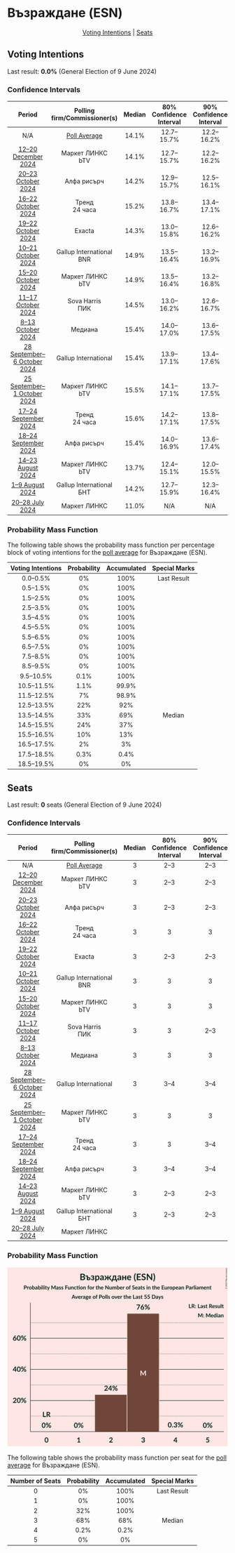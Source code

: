 # Възраждане (ESN)

<p align="center"><a href="#voting-intentions">Voting Intentions</a> | <a href="#seats">Seats</a></p>

## Voting Intentions

Last result: **0.0%** (General Election of 9 June 2024)

### Confidence Intervals

| Period     | Polling firm/Commissioner(s) | Median | 80% Confidence Interval | 90% Confidence Interval | 95% Confidence Interval | 99% Confidence Interval |
|:----------:|:----------------:|:-----------:|:-----------------------:|:-----------------------:|:-----------------------:|:-----------------------:|
| N/A | [Poll Average](average.html) | 14.1% | 12.7–15.7% | 12.2–16.2% | 11.9–16.6% | 11.2–17.4% |
| [12–20 December 2024](2024-12-20-МаркетЛИНКС.html) | Маркет ЛИНКС <br> bTV | 14.1% | 12.7–15.7% | 12.2–16.2% | 11.9–16.6% | 11.2–17.4% |
| [20–23 October 2024](2024-10-23-Алфарисърч.html) | Алфа рисърч | 14.2% | 12.9–15.7% | 12.5–16.1% | 12.2–16.5% | 11.6–17.3% |
| [16–22 October 2024](2024-10-22-Тренд.html) | Тренд <br> 24 часа | 15.2% | 13.8–16.7% | 13.4–17.1% | 13.1–17.5% | 12.4–18.3% |
| [19–22 October 2024](2024-10-22-Exacta.html) | Exacta | 14.3% | 13.0–15.8% | 12.6–16.2% | 12.3–16.5% | 11.7–17.3% |
| [10–21 October 2024](2024-10-21-GallupInternational.html) | Gallup International <br> BNR | 14.9% | 13.5–16.4% | 13.2–16.9% | 12.8–17.2% | 12.2–18.0% |
| [15–20 October 2024](2024-10-20-МаркетЛИНКС.html) | Маркет ЛИНКС <br> bTV | 14.9% | 13.5–16.4% | 13.2–16.8% | 12.8–17.2% | 12.2–18.0% |
| [11–17 October 2024](2024-10-17-SovaHarris.html) | Sova Harris <br> ПИК | 14.5% | 13.0–16.2% | 12.6–16.7% | 12.2–17.1% | 11.5–18.0% |
| [8–13 October 2024](2024-10-13-Медиана.html) | Медиана | 15.4% | 14.0–17.0% | 13.6–17.5% | 13.3–17.8% | 12.7–18.6% |
| [28 September–6 October 2024](2024-10-06-GallupInternational.html) | Gallup International | 15.4% | 13.9–17.1% | 13.4–17.6% | 13.0–18.0% | 12.3–18.9% |
| [25 September–1 October 2024](2024-10-01-МаркетЛИНКС.html) | Маркет ЛИНКС <br> bTV | 15.5% | 14.1–17.1% | 13.7–17.5% | 13.4–17.9% | 12.8–18.7% |
| [17–24 September 2024](2024-09-24-Тренд.html) | Тренд <br> 24 часа | 15.6% | 14.2–17.1% | 13.8–17.5% | 13.4–17.9% | 12.8–18.7% |
| [18–24 September 2024](2024-09-24-Алфарисърч.html) | Алфа рисърч | 15.4% | 14.0–16.9% | 13.6–17.4% | 13.3–17.8% | 12.7–18.5% |
| [14–23 August 2024](2024-08-23-МаркетЛИНКС.html) | Маркет ЛИНКС <br> bTV | 13.7% | 12.4–15.1% | 12.0–15.5% | 11.7–15.9% | 11.1–16.6% |
| [1–9 August 2024](2024-08-09-GallupInternational.html) | Gallup International <br> БНТ | 14.2% | 12.7–15.9% | 12.3–16.4% | 12.0–16.8% | 11.3–17.6% |
| [20–28 July 2024](2024-07-28-МаркетЛИНКС.html) | Маркет ЛИНКС | 11.0% | N/A | N/A | N/A | N/A |

### Probability Mass Function

The following table shows the probability mass function per percentage block of voting intentions for the [poll average](average.html) for Възраждане (ESN).

| Voting Intentions | Probability | Accumulated | Special Marks |
|:-----------------:|:-----------:|:-----------:|:-------------:|
| 0.0–0.5% | 0% | 100% | Last Result |
| 0.5–1.5% | 0% | 100% |  |
| 1.5–2.5% | 0% | 100% |  |
| 2.5–3.5% | 0% | 100% |  |
| 3.5–4.5% | 0% | 100% |  |
| 4.5–5.5% | 0% | 100% |  |
| 5.5–6.5% | 0% | 100% |  |
| 6.5–7.5% | 0% | 100% |  |
| 7.5–8.5% | 0% | 100% |  |
| 8.5–9.5% | 0% | 100% |  |
| 9.5–10.5% | 0.1% | 100% |  |
| 10.5–11.5% | 1.1% | 99.9% |  |
| 11.5–12.5% | 7% | 98.9% |  |
| 12.5–13.5% | 22% | 92% |  |
| 13.5–14.5% | 33% | 69% | Median |
| 14.5–15.5% | 24% | 37% |  |
| 15.5–16.5% | 10% | 13% |  |
| 16.5–17.5% | 2% | 3% |  |
| 17.5–18.5% | 0.3% | 0.4% |  |
| 18.5–19.5% | 0% | 0% |  |


## Seats

Last result: **0** seats (General Election of 9 June 2024)

### Confidence Intervals

| Period     | Polling firm/Commissioner(s) | Median | 80% Confidence Interval | 90% Confidence Interval | 95% Confidence Interval | 99% Confidence Interval |
|:----------:|:----------------:|:------:|:-----------------------:|:-----------------------:|:-----------------------:|:-----------------------:|
| N/A | [Poll Average](average.html) | 3 | 2–3 | 2–3 | 2–3 | 2–3 |
| [12–20 December 2024](2024-12-20-МаркетЛИНКС.html) | Маркет ЛИНКС <br> bTV | 3 | 2–3 | 2–3 | 2–3 | 2–3 |
| [20–23 October 2024](2024-10-23-Алфарисърч.html) | Алфа рисърч | 3 | 2–3 | 2–3 | 2–3 | 2–4 |
| [16–22 October 2024](2024-10-22-Тренд.html) | Тренд <br> 24 часа | 3 | 3 | 3 | 3–4 | 2–4 |
| [19–22 October 2024](2024-10-22-Exacta.html) | Exacta | 3 | 2–3 | 2–3 | 2–3 | 2–4 |
| [10–21 October 2024](2024-10-21-GallupInternational.html) | Gallup International <br> BNR | 3 | 3 | 3 | 3 | 2–4 |
| [15–20 October 2024](2024-10-20-МаркетЛИНКС.html) | Маркет ЛИНКС <br> bTV | 3 | 3 | 3 | 3 | 2–4 |
| [11–17 October 2024](2024-10-17-SovaHarris.html) | Sova Harris <br> ПИК | 3 | 3 | 2–3 | 2–3 | 2–4 |
| [8–13 October 2024](2024-10-13-Медиана.html) | Медиана | 3 | 3 | 3 | 2–4 | 2–4 |
| [28 September–6 October 2024](2024-10-06-GallupInternational.html) | Gallup International | 3 | 3–4 | 3–4 | 3–4 | 2–4 |
| [25 September–1 October 2024](2024-10-01-МаркетЛИНКС.html) | Маркет ЛИНКС <br> bTV | 3 | 3 | 3 | 3 | 2–4 |
| [17–24 September 2024](2024-09-24-Тренд.html) | Тренд <br> 24 часа | 3 | 3 | 3–4 | 3–4 | 2–4 |
| [18–24 September 2024](2024-09-24-Алфарисърч.html) | Алфа рисърч | 3 | 3–4 | 3–4 | 3–4 | 3–4 |
| [14–23 August 2024](2024-08-23-МаркетЛИНКС.html) | Маркет ЛИНКС <br> bTV | 3 | 2–3 | 2–3 | 2–3 | 2–3 |
| [1–9 August 2024](2024-08-09-GallupInternational.html) | Gallup International <br> БНТ | 3 | 2–3 | 2–3 | 2–3 | 2–3 |
| [20–28 July 2024](2024-07-28-МаркетЛИНКС.html) | Маркет ЛИНКС |  |  |  |  |  |

### Probability Mass Function

![Graph with seats probability mass function not yet produced](average-seats-pmf-възражданеesn.png "Seats Probability Mass Function")

The following table shows the probability mass function per seat for the [poll average](average.html) for Възраждане (ESN).

| Number of Seats | Probability | Accumulated | Special Marks |
|:---------------:|:-----------:|:-----------:|:-------------:|
| 0 | 0% | 100% | Last Result |
| 1 | 0% | 100% |  |
| 2 | 32% | 100% |  |
| 3 | 68% | 68% | Median |
| 4 | 0.2% | 0.2% |  |
| 5 | 0% | 0% |  |


